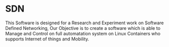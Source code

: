 # SDN

This Software is designed for a Research and Experiment work on Software Defined Networking, Our Objective is to create a software which is able to Manage and Control on full automatation system on Linux Containers who supports Internet of things and Mobility. 
